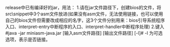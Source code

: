 release中已有编译好的jar，用法：
  1.请在jar文件路径下，创建bios的文件，将src\snippet中3个asm文件放进(如果没有asm文件，无法使用链接，也可以使用自己的bios文件但需要改成相应的名字，这3个文件分别用来：bios引导系统程序入口、interpret-entry中断程序的入口、interpret-handler中断程序处理)
  2.键入#java -jar miniasm-java.jar [输入asm文件路径] [输出文件路径] [-l]# -l 为可选选项，表示是否链接。

